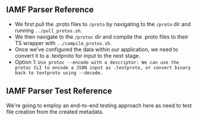 ## IAMF Parser Reference

- We first pull the .proto files to `/proto` by navigating to the `/proto` dir and running `../pull_protos.sh`.
- We then navigate to the `/protoc` dir and compile the .proto files to their TS wrapper with `../compile_protos.sh`.
- Once we've configured the data within our application, we need to convert it to a .textproto for input to the next stage.
- Option 1: `Use protoc --encode with a descriptor: We can use the protoc CLI to encode a JSON input as .textproto, or convert binary back to textproto using --decode.`

## IAMF Parser Test Reference

We're going to employ an end-to-end testing approach here as need to test file creation from the created metadata.
